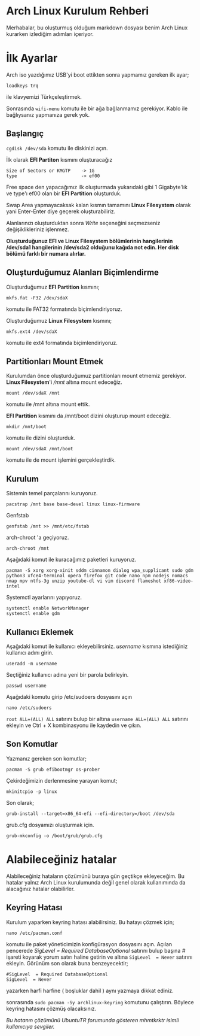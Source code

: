 ﻿# Arch Linux Kurulum Rehberi

Merhabalar, bu oluşturmuş olduğum markdown dosyası benim Arch Linux kurarken izlediğim adımları içeriyor.


# İlk Ayarlar

Arch iso yazdığımız USB'yi boot ettikten sonra yapmamız gereken ilk ayar;

    loadkeys trq
ile klavyemizi Türkçeleştirmek.

Sonrasında `wifi-menu` komutu ile bir ağa bağlanmamız gerekiyor. Kablo ile bağlıysanız yapmanıza gerek yok.

## Başlangıç

 `cgdisk /dev/sda` komutu ile diskinizi açın.
 
 İlk olarak **EFI Partiton** kısmını oluşturacağız
 

    Size of Sectors or KMGTP  	-> 1G
    type						-> ef00
 Free space den yapacağımız ilk oluşturmada yukarıdaki gibi 1 Gigabyte'lık ve type'ı ef00 olan bir **EFI Partition** oluşturduk.

Swap Area yapmayacaksak kalan kısmın tamamını **Linux Filesystem** olarak yani Enter-Enter diye geçerek oluşturabiliriz.

Alanlarınızı oluşturduktan sonra *Write* seçeneğini seçmezseniz değişiklikleriniz işlenmez.

**Oluşturduğunuz EFI ve Linux Filesystem bölümlerinin hangilerinin /dev/sda1 hangilerinin /dev/sda2 olduğunu kağıda not edin. Her disk bölümü farklı bir numara alırlar.**
## Oluşturduğumuz Alanları Biçimlendirme

Oluşturduğumuz **EFI Partition** kısmını;

    mkfs.fat -F32 /dev/sdaX
komutu ile FAT32 formatında biçimlendiriyoruz.

Oluşturduğumuz **Linux Filesystem** kısmını;

    mkfs.ext4 /dev/sdaX
komutu ile ext4 formatında biçimlendiriyoruz.


## Partitionları Mount Etmek

Kurulumdan önce oluşturduğumuz partitionları mount etmemiz gerekiyor.
**Linux Filesystem**'i   */mnt* altına mount edeceğiz.

    mount /dev/sdaX /mnt
komutu ile /mnt altına mount ettik.

**EFI Partition** kısmını da /mnt/boot dizini oluşturup mount edeceğiz.

    mkdir /mnt/boot
komutu ile dizini oluşturduk.

    mount /dev/sdaX /mnt/boot

komutu ile de mount işlemini gerçekleştirdik.

## Kurulum

Sistemin temel parçalarını kuruyoruz.

    pacstrap /mnt base base-devel linux linux-firmware

Genfstab

    genfstab /mnt >> /mnt/etc/fstab

arch-chroot 'a geçiyoruz.

    arch-chroot /mnt

Aşağıdaki komut ile kuracağımız paketleri kuruyoruz.

    pacman -S xorg xorg-xinit sddm cinnamon dialog wpa_supplicant sudo gdm python3 xfce4-terminal opera firefox git code nano npm nodejs nomacs nmap mpv ntfs-3g unzip youtube-dl vi vim discord flameshot xf86-video-intel
Systemctl ayarlarını yapıyoruz.

    systemctl enable NetworkManager
    systemctl enable gdm

## Kullanıcı Eklemek

Aşağıdaki komut ile kullanıcı ekleyebilirsiniz. *username* kısmına istediğiniz kullanıcı adını girin.

    useradd -m username

Seçtiğiniz kullanıcı adına yeni bir parola belirleyin.

    passwd username

Aşağıdaki komutu girip /etc/sudoers dosyasını açın

    nano /etc/sudoers
`root ALL=(ALL) ALL` satırını bulup bir altına `username ALL=(ALL) ALL` satırını ekleyin ve Ctrl + X kombinasyonu ile kaydedin ve çıkın.

## Son Komutlar
Yazmanız gereken son komutlar;

    pacman -S grub efibootmgr os-prober

Çekirdeğimizin derlenmesine yarayan komut;

    mkinitcpio -p linux

Son olarak;

    grub-install --target=x86_64-efi --efi-directory=/boot /dev/sda

grub.cfg dosyamızı oluşturmak için.

    grub-mkconfig -o /boot/grub/grub.cfg


# Alabileceğiniz hatalar
Alabileceğiniz hataların çözümünü buraya gün geçtikçe ekleyeceğim. Bu hatalar yalnız Arch Linux kurulumunda değil genel olarak kullanımında da alacağınız hatalar olabilirler.
## Keyring Hatası
Kurulum yaparken keyring hatası alabilirsiniz. Bu hatayı çözmek için;

    nano /etc/pacman.conf
komutu ile paket yöneticimizin konfigürasyon dosyasını açın.
Açılan pencerede *SigLevel  = Required DatabaseOptional* satırını bulup başına *#* işareti koyarak yorum satırı haline getirin ve altına `SigLevel  = Never` satırını ekleyin. Görünüm son olarak buna benzeyecektir;

    #SigLevel  = Required DatabaseOptional
    SigLevel  = Never
yazarken harfi harfine ( boşluklar dahil ) aynı yazmaya dikkat ediniz.

sonrasında `sudo pacman -Sy archlinux-keyring` komutunu çalıştırın.
Böylece keyring hatasını çözmüş olacaksınız.

*Bu hatanın çözümünü UbuntuTR forumunda gösteren mhmtkrktr isimli kullanıcıya sevgiler.*

